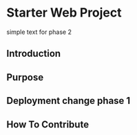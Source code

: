 # Starter Web Project

simple text for phase 2

## Introduction

## Purpose

## Deployment change phase 1

## How To Contribute